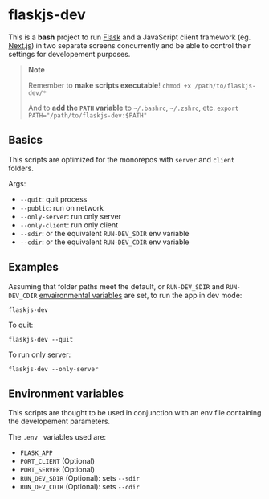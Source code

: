 # flaskjs-dev

This is a **bash** project to run [Flask]() and a JavaScript client framework (eg. [Next.js]()) in two separate screens concurrently and be able to control their settings for developement purposes.

> **Note**
>
> Remember to **make scripts executable**!
> `chmod +x /path/to/flaskjs-dev/*`
>
> And to **add the `PATH` variable** to `~/.bashrc`, `~/.zshrc`, etc.
> `export PATH="/path/to/flaskjs-dev:$PATH"`

## Basics

This scripts are optimized for the monorepos with `server` and `client` folders.

Args:
- `--quit`: quit process
- `--public`: run on network
- `--only-server`: run only server
- `--only-client`: run only client
- `--sdir`: or the equivalent `RUN-DEV_SDIR` env variable
- `--cdir`: or the equivalent `RUN-DEV_CDIR` env variable

## Examples

Assuming that folder paths meet the default, or `RUN-DEV_SDIR` and  `RUN-DEV_CDIR` [envaironmental variables](#environment-variables) are set, to run the app in dev mode:

```shell
flaskjs-dev
```

To quit:
```shell
flaskjs-dev --quit
```

To run only server:
```shell
flaskjs-dev --only-server
```

## Environment variables

This scripts are thought to be used in conjunction with an env file containing the developement parameters.

The `.env ` variables used are:

- `FLASK_APP`
- `PORT_CLIENT` (Optional)
- `PORT_SERVER` (Optional)
- `RUN_DEV_SDIR` (Optional): sets `--sdir`
- `RUN_DEV_CDIR` (Optional): sets `--cdir`